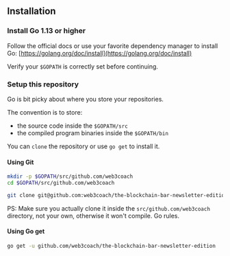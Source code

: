 ## Installation

### Install Go 1.13 or higher
Follow the official docs or use your favorite dependency manager
to install Go: [https://golang.org/doc/install](https://golang.org/doc/install)

Verify your `$GOPATH` is correctly set before continuing.

### Setup this repository

Go is bit picky about where you store your repositories.

The convention is to store:
- the source code inside the `$GOPATH/src`
- the compiled program binaries inside the `$GOPATH/bin`

You can `clone` the repository or use `go get` to install it.

#### Using Git
```bash
mkdir -p $GOPATH/src/github.com/web3coach
cd $GOPATH/src/github.com/web3coach

git clone git@github.com:web3coach/the-blockchain-bar-newsletter-edition.git
```

PS: Make sure you actually clone it inside the `src/github.com/web3coach` directory, not your own, otherwise it won't compile. Go rules.

#### Using Go get
```bash
go get -u github.com/web3coach/the-blockchain-bar-newsletter-edition
```